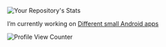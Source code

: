 ![Your Repository's Stats](https://github-readme-stats.vercel.app/api/top-langs/?username=NULL31337&hide=javascript,html&theme=black-green)


I’m currently working on [Different small Android apps](https://github.com/NULL31337/RetrofitTraining)

![Profile View Counter](https://komarev.com/ghpvc/?username=NULL31337)

<!--![Your Repository's Stats](https://github-readme-stats.vercel.app/api?username=Your_GitHub_Username&show_icons=true)
**NULL31337/NULL31337** is a ✨ _special_ ✨ repository because its `README.md` (this file) appears on your GitHub profile.

Here are some ideas to get you started:

- 🔭 I’m currently working on ...
- 🌱 I’m currently learning ...
- 👯 I’m looking to collaborate on ...
- 🤔 I’m looking for help with ...
- 💬 Ask me about ...
- 📫 How to reach me: ...
- 😄 Pronouns: ...
- ⚡ Fun fact: ...
-->
